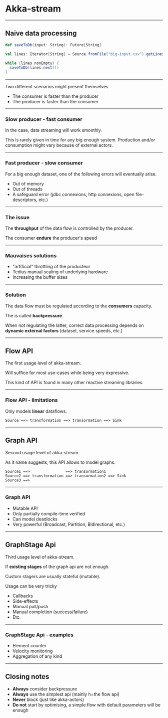 
# Akka-stream

---

## Naive data processing
```scala
def saveToDb(input: String): Future[String]

val lines: Iterator[String] = Source.fromFile("big-input.csv").getLines()

while (lines.nonEmpty) {
  saveToDb(lines.next())
}
```

---

Two different scenarios might present themselves

- The consumer is faster than the producer
- The producer is faster than the consumer

---

### Slow producer - fast consumer

In the case, data streaming will work smoothly.

This is rarely given in time for any big enough system. Production and/or consumption might vary because of external actors. 

---

### Fast producer - slow consumer

For a big enough dataset, one of the following errors will eventually arise.

- Out of memory
- Out of threads
- A safeguard error (jdbc connexions, http connexions, open file-descriptors, etc.)

---

### The issue

The **throughput** of the data flow is controlled by the producer.

The consumer **endure** the producer's speed

---

### Mauvaises solutions

- "artificial" throttling of the producteur
- Tedius manual scaling of underlying hardware
- Increasing the buffer sizes

---

### Solution

The data flow must be regulated according to the **consumers** capacity.

The is called **backpressure**.

When not regulating the latter, correct data processing depends on **dynamic external factors** (dataset, service speeds, etc.)

---

## Flow API

The first usage level of akka-stream.

Will suffice for most use-cases while being very expressive.

This kind of API is found in many other reactive streaming libraries.

---

### Flow API - limitations

Only models **linear** dataflows.


```
Source ==> transformation ==> transormation ==> Sink
```

---

## Graph API

Second usage level of akka-stream.

As it name suggests, this API allows to model graphs.

```
Source1 ==>                ==> transormation1 
Source2 ==> transformation ==> transormation2 ==> Sink
Source3 ==>                
```

---

### Graph API

- Mutable API
- Only partially compile-time verified
- Can model deadlocks
- Very powerful (Broadcast, Partition, Bidirectional, etc.)

---

## GraphStage Api

Third usage level of akka-stream.

If **existing stages** of the graph api are not enough.

Custom stagers are usually stateful (mutable).

Usage can be very tricky
- Callbacks
- Side-effects
- Manual pull/push
- Manual completion (success/failure)
- Etc.

---

### GraphStage Api - examples

- Element counter
- Velocity monitoring
- Aggregation of any kind

---

## Closing notes

- **Always** consider backpressure
- **Always** use the simplest api (mainly h=the flow api)
- **Never** block (just like akka-actors)
- **Do not** start by optimising, a simple flow with default parameters will be enough 
